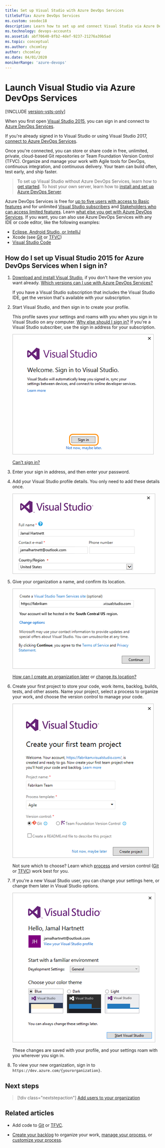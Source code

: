 ```yaml
---
title: Set up Visual Studio with Azure DevOps Services
titleSuffix: Azure DevOps Services
ms.custom: seodec18
description: Learn how to set up and connect Visual Studio via Azure DevOps Services.
ms.technology: devops-accounts
ms.assetid: abf70640-8fb2-4def-9237-21276a39b5ad
ms.topic: conceptual
ms.author: chcomley
author: chcomley
ms.date: 04/01/2020
monikerRange: 'azure-devops'
---
```


# Launch Visual Studio via Azure DevOps Services

[!INCLUDE [version-vsts-only](../../includes/version-vsts-only.md)]

When you first open [Visual Studio 2015](https://visualstudio.microsoft.com/products/vs-2015-product-editions), 
you can sign in and connect to [Azure DevOps Services](https://visualstudio.microsoft.com/products/visual-studio-team-services-vs).

If you're already signed in to Visual Studio or using Visual Studio 2017, [connect to Azure DevOps Services](../../repos/git/gitquickstart.md).

Once you're connected, you can store or share code in free, unlimited, private, 
cloud-based Git repositories or Team Foundation Version Control (TFVC). 
Organize and manage your work with Agile tools for DevOps, 
continuous integration, and continuous delivery. Your team can build often, 
test early, and ship faster.

> To set up Visual Studio without Azure DevOps Services, 
> learn how to [get started](/visualstudio/install/install-visual-studio-2015). 
> To host your own server, 
> learn how to [install and set up Azure DevOps Server](/azure/devops/server/install/get-started).

Azure DevOps Services is free for [up to five users with access to Basic features](https://visualstudio.microsoft.com/products/visual-studio-team-services-feature-matrix-vs) and for unlimited [Visual Studio subscribers](https://visualstudio.microsoft.com/products/how-to-buy-vs) and [Stakeholders who can access limited features](https://visualstudio.microsoft.com/products/visual-studio-team-services-feature-matrix-vs).
Learn [what else you get with Azure DevOps Services](https://visualstudio.microsoft.com/pricing/visual-studio-team-services-pricing-vs). 
If you want, you can also use Azure DevOps Services with any IDE or code editor, like the following examples:

* [Eclipse, Android Studio, or IntelliJ](/previous-versions/azure/devops/java/)
* Xcode (see [Git](../../repos/git/share-your-code-in-git-xcode.md) or [TFVC](../../repos/tfvc/share-your-code-in-tfvc-xcode.md))
* [Visual Studio Code](https://code.visualstudio.com/docs/editor/versioncontrol)

## How do I set up Visual Studio 2015 for Azure DevOps Services when I sign in?

1. [Download and install Visual Studio](https://go.microsoft.com/fwlink/?LinkId=309297&clcid=0x409&slcid=0x409), 
if you don't have the version you want already. 
[Which versions can I use with Azure DevOps Services?](./faq-set-up-vs.yml)

    If you have a Visual Studio subscription that 
    includes the Visual Studio IDE, get the version 
    that's available with your subscription.

2. Start Visual Studio, and then sign in to create your profile. 

    This profile saves your settings and roams with you 
    when you sign in to Visual Studio on any computer. 
    [Why else should I sign in?](./faq-set-up-vs.yml)
    If you're a Visual Studio subscriber, use the sign in address for your subscription. 

    ![Sign in to Visual Studio](media/set-up-vs/sign-in-visual-studio.png)

    [Can't sign in?](./faq-set-up-vs.yml#t-i-assign-azure-devops-permissions-directly-to-an-azure-ad-group-)

3. Enter your sign in address, 
and then enter your password.

4. Add your Visual Studio profile details. You only need to add these details once. 

    ![Create your profile](media/set-up-vs/profile-organization-details.png)

5. Give your organization a name, and confirm its location. 

    ![Name your organization, confirm its location](media/set-up-vs/profile-organization-details2.png)

    [How can I create an organization later](faq-configure-customize-organization.yml#create-organization-faqs) or [change its location?](change-organization-location.md)

6. Create your first project to store your code, 
work items, backlog, builds, tests, and other assets. 
Name your project, select a process to organize your work, 
and choose the version control to manage your code.

    ![Create your project](media/set-up-vs/create-team-project-vs.png)

    Not sure which to choose? Learn which 
    [process](../../boards/work-items/guidance/choose-process.md) 
    and version control ([Git](../../repos/git/index.yml) 
    or [TFVC](../../repos/tfvc/index.yml))
    work best for you.

7. If you're a new Visual Studio user, you can change your settings here, 
or change them later in Visual Studio options.

    ![Change settings, if you want](media/set-up-vs/hellonewprofile.png)

    These changes are saved with your profile, 
    and your settings roam with you wherever you sign in. 

8. To view your new organization, sign in to ```https://dev.azure.com/{yourorganization}```.

## Next steps

> [!div class="nextstepaction"]
   > [Add users to your organization](add-organization-users.md)

## Related articles

* Add code to [Git](../../repos/git/share-your-code-in-git-vs.md) or [TFVC](../../repos/tfvc/share-your-code-in-tfvc-vs.md).

* [Create your backlog](../../boards/backlogs/create-your-backlog.md) to organize your work, [manage your process](../../organizations/settings/work/manage-process.md), or [customize your process](../../organizations/settings/work/customize-process.md).